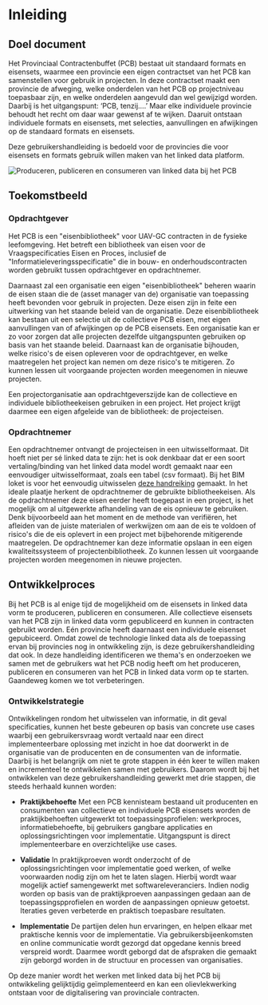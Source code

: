 # Inleiding

## Doel document
Het Provinciaal Contractenbuffet (PCB) bestaat uit standaard formats en eisensets, waarmee een provincie een eigen contractset van het PCB kan samenstellen voor gebruik in projecten. In deze contractset maakt een provincie de afweging, welke onderdelen van het PCB op projectniveau toepasbaar zijn, en welke onderdelen aangevuld dan wel gewijzigd worden. 
Daarbij is het uitgangspunt: ‘PCB, tenzij….’ Maar elke individuele provincie behoudt het recht om daar waar gewenst af te wijken. Daaruit ontstaan individuele formats en eisensets, met selecties, aanvullingen en afwijkingen op de standaard formats en eisensets.

Deze gebruikershandleiding is bedoeld voor de provincies die voor eisensets en formats gebruik willen maken van het linked data platform.

![Produceren, publiceren en consumeren van linked data bij het PCB](./hoofdstukken/media/PCBLinkedDataPlatform.jpg "Produceren, publiceren en consumeren van linked data bij het PCB")

## Toekomstbeeld

### Opdrachtgever
Het PCB is een "eisenbibliotheek" voor UAV-GC contracten in de fysieke leefomgeving. Het betreft een bibliotheek van eisen voor de Vraagspecificaties Eisen en Proces, inclusief de "Informatieleveringsspecificatie" die in bouw- en onderhoudscontracten worden gebruikt tussen opdrachtgever en opdrachtnemer. 

Daarnaast zal een organisatie een eigen "eisenbibliotheek" beheren waarin de eisen staan die de (asset manager van de) organisatie van toepassing heeft bevonden voor gebruik in projecten. Deze eisen zijn in feite een uitwerking van het staande beleid van de organisatie. Deze eisenbibliotheek kan bestaan uit een selectie uit de collectieve PCB eisen, met eigen aanvullingen van of afwijkingen op de PCB eisensets. Een organisatie kan er zo voor zorgen dat alle projecten dezelfde uitgangspunten gebruiken op basis van het staande beleid. Daarnaast kan de organisatie bijhouden, welke risico's de eisen opleveren voor de opdrachtgever, en welke maatregelen het project kan nemen om deze risico's te mitigeren. Zo kunnen lessen uit voorgaande projecten worden meegenomen in nieuwe projecten.

Een projectorganisatie aan opdrachtgeverszijde kan de collectieve en individuele bibliotheekeisen gebruiken in een project. Het project krijgt daarmee een eigen afgeleide van de bibliotheek: de projecteisen. 

### Opdrachtnemer
Een opdrachtnemer ontvangt de projecteisen in een uitwisselformaat. Dit hoeft niet per sé linked data te zijn: het is ook denkbaar dat er een soort vertaling/binding van het linked data model wordt gemaakt naar een eenvoudiger uitwisselformaat, zoals een tabel (csv formaat). Bij het BIM loket is voor het eenvoudig uitwisselen [deze handreiking](https://bimloket.github.io/contractspecificaties/) gemaakt. In het ideale plaatje herkent de opdrachtnemer de gebruikte bibliotheekeisen. Als de opdrachtnemer deze eisen eerder heeft toegepast in een project, is het mogelijk om al uitgewerkte afhandeling van de eis opnieuw te gebruiken. Denk bijvoorbeeld aan het moment en de methode van verifiëren, het afleiden van de juiste materialen of werkwijzen om aan de eis te voldoen of risico's die de eis oplevert in een project met bijbehorende mitigerende maatregelen. De opdrachtnemer kan deze informatie opslaan in een eigen kwaliteitssysteem of projectenbibliotheek. Zo kunnen lessen uit voorgaande projecten worden meegenomen in nieuwe projecten.

## Ontwikkelproces
Bij het PCB is al enige tijd de mogelijkheid om de eisensets in linked data vorm te produceren, publiceren en consumeren. Alle collectieve eisensets van het PCB zijn in linked data vorm gepubliceerd en kunnen in contracten gebruikt worden. Eén provincie heeft daarnaast een individuele eisenset gepubiceerd. Omdat zowel de technologie linked data als de toepassing ervan bij provincies nog in ontwikkeling zijn, is deze gebruikershandleiding dat ook. In deze handleiding identificeren we thema's en onderzoeken we samen met de gebruikers wat het PCB nodig heeft om het produceren, publiceren en consumeren van het PCB in linked data vorm op te starten. Gaandeweg komen we tot verbeteringen.


### Ontwikkelstrategie

Ontwikkelingen rondom het uitwisselen van informatie, in dit geval specificaties, kunnen het beste gebeuren op basis van concrete use cases waarbij een gebruikersvraag wordt vertaald naar een direct implementeerbare oplossing met inzicht in hoe dat doorwerkt in de organisatie van de producenten en de consumenten van de informatie. 
Daarbij is het belangrijk om niet te grote stappen in één keer te willen maken en incrementeel te ontwikkelen samen met gebruikers. Daarom wordt bij het ontwikkelen van deze gebruikershandleiding gewerkt met drie stappen, die steeds herhaald kunnen worden:

* **Praktijkbehoefte**	Met een PCB kennisteam bestaand uit producenten en consumenten van collectieve en individuele PCB eisensets worden de praktijkbehoeften uitgewerkt tot toepassingsprofielen: werkproces, informatiebehoefte, bij gebruikers gangbare applicaties en oplossingsrichtingen voor implementatie. Uitgangspunt is direct implementeerbare en overzichtelijke use cases. 

* **Validatie**	In praktijkproeven wordt onderzocht of de oplossingsrichtingen voor implementatie goed werken, of welke voorwaarden nodig zijn om het te laten slagen. Hierbij wordt waar mogelijk actief samengewerkt met softwareleveranciers. Indien nodig worden op basis van de praktijkproeven aanpassingen gedaan aan de toepassingspprofielen en worden de aanpassingen opnieuw getoetst. Iteraties geven verbeterde en praktisch toepasbare resultaten. 

* **Implementatie**	De partijen delen hun ervaringen, en helpen elkaar met praktische kennis voor de implementatie. Via gebruikersbijeenkomsten en online communicatie wordt gezorgd dat opgedane kennis breed verspreid wordt. Daarmee wordt geborgd dat de afspraken die gemaakt zijn geborgd worden in de structuur en processen van organisaties.

Op deze manier wordt het werken met linked data bij het PCB bij ontwikkeling gelijktijdig geïmplementeerd en kan een olievlekwerking ontstaan voor de digitalisering van provinciale contracten.

